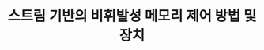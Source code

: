 ---
layout: publication-single
title: 스트림 기반의 비휘발성 메모리 제어 방법 및 장치
name: 대한민국 등록번호 10-1544309
first-author: 강수용
co-authors: 원유집, 차재혁, 윤성로, 최종무, 정영진
during:
location: 대한민국
impactfactor: 
doi: 
note: 
categories: 
 - Flash Memory and Non-Volatile RAM
tag: 
 - Patents
---